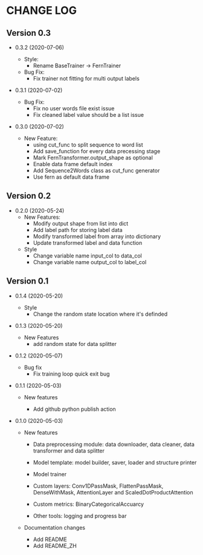 # CHANGE LOG

## Version 0.3

- 0.3.2 (2020-07-06)
  - Style:
    - Rename BaseTrainer -> FernTrainer
  - Bug Fix:
    - Fix trainer not fitting for multi output labels
 
- 0.3.1 (2020-07-02)
  - Bug Fix:
    - Fix no user words file exist issue
    - Fix cleaned label value should be a list issue
  
- 0.3.0 (2020-07-02)
  - New Feature:
    - using cut_func to split sequence to word list
    - Add save_function for every data precessing stage
    - Mark FernTransformer.output_shape as optional
    - Enable data frame default index
    - Add Sequence2Words class as cut_func generator
    - Use fern as default data frame 

## Version 0.2

- 0.2.0 (2020-05-24)
  - New Features:
    - Modify output shape from list into dict
    - Add label path for storing label data
    - Modify transformed label from array into dictionary
    - Update transformed label and data function
  - Style
    - Change variable name input_col to data_col
    - Change variable name output_col to label_col

## Version 0.1

- 0.1.4 (2020-05-20)
  - Style
    - Change the random state location where it's definded

- 0.1.3 (2020-05-20)
  - New Features
    - add random state for data splitter

- 0.1.2 (2020-05-07)
  - Bug fix
    - Fix training loop quick exit bug

- 0.1.1 (2020-05-03)

  - New features

    - Add github python publish action

- 0.1.0 (2020-05-03)

  - New features

    - Data preprocessing module: data downloader, data cleaner, data transformer and data splitter

    - Model template: model builder, saver, loader and structure printer

    - Model trainer

    - Custom layers: Conv1DPassMask, FlattenPassMask, DenseWithMask, AttentionLayer and ScaledDotProductAttention

    - Custom metrics: BinaryCategoricalAccuarcy

    - Other tools: logging and progress bar

  - Documentation changes

    - Add README 
    - Add README_ZH
    
      

